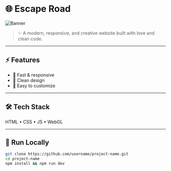 # 🌐 Escape Road

![Banner](https://media.giphy.com/media/v1.Y2lkPTc5MGI3NjExcnl0NjB2bjRmc2E3eW5ieTZxZWtqaDNwdDExcDc4NWJpeWswbDY1NSZlcD12MV9naWZzX3NlYXJjaCZjdD1n/Ob1dORqTi9fWMOO04S/giphy.gif)

> ✨ A modern, responsive, and creative website built with love and clean code.

---

## ⚡️ Features
- 🚀 Fast & responsive  
- 🎨 Clean design  
- 🔧 Easy to customize  

---

## 🛠 Tech Stack
HTML • CSS • JS • WebGL

---

## 🚀 Run Locally
```bash
git clone https://github.com/username/project-name.git
cd project-name
npm install && npm run dev
